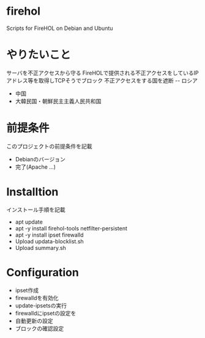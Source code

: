 # firehol
Scripts for FireHOL on Debian and Ubuntu

# やりたいこと
サーバを不正アクセスから守る
FireHOLで提供される不正アクセスをしているIPアドレス等を取得しTCPそうでブロック
不正アクセスをする国を遮断
-- ロシア
- 中国
- 大韓民国・朝鮮民主主義人民共和国

# 前提条件
このプロジェクトの前提条件を記載
- Debianのバージョン
- 完了(Apache ...)

# Installtion
インストール手順を記載
- apt update
- apt -y install firehol-tools netfilter-persistent
- apt -y install ipset firewalld
- Upload updata-blocklist.sh
- Upload summary.sh

# Configuration
- ipset作成
- firewalldを有効化
- update-ipsetsの実行
- firewalldにipsetの設定を
- 自動更新の設定
- ブロックの確認設定
